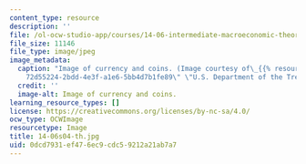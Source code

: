 ```yaml
---
content_type: resource
description: ''
file: /ol-ocw-studio-app/courses/14-06-intermediate-macroeconomic-theory-spring-2004/0dcd7931ef476ec9cdc59212a21ab7a7_14-06s04-th.jpg
file_size: 11146
file_type: image/jpeg
image_metadata:
  caption: "Image of currency and coins. (Image courtesy of\_{{% resource_link \"\
    72d55224-2bdd-4e3f-a1e6-5bb4d7b1fe89\" \"U.S. Department of the Treasury\" %}}.)"
  credit: ''
  image-alt: Image of currency and coins.
learning_resource_types: []
license: https://creativecommons.org/licenses/by-nc-sa/4.0/
ocw_type: OCWImage
resourcetype: Image
title: 14-06s04-th.jpg
uid: 0dcd7931-ef47-6ec9-cdc5-9212a21ab7a7
---
```

